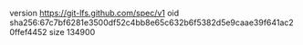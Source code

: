 version https://git-lfs.github.com/spec/v1
oid sha256:67c7bf6281e3500df52c4bb8e65c632b6f5382d5e9caae39f641ac20ffef4452
size 134900
